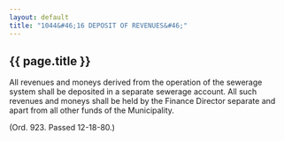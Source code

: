 ```yaml
---
layout: default 
title: "1044&#46;16 DEPOSIT OF REVENUES&#46;"
---
```


{{ page.title }}
----------------

All revenues and moneys derived from the operation of the sewerage
system shall be deposited in a separate sewerage account. All such
revenues and moneys shall be held by the Finance Director separate and
apart from all other funds of the Municipality.

(Ord. 923. Passed 12-18-80.)

